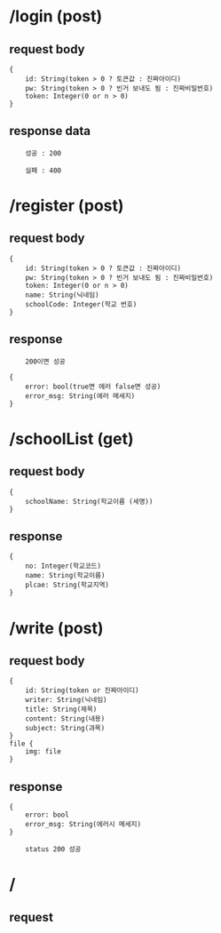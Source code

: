 # /login (post)  
## request body
```
{
    id: String(token > 0 ? 토큰값 : 진짜아이디)
    pw: String(token > 0 ? 빈거 보내도 됨 : 진짜비밀번호)
    token: Integer(0 or n > 0)
}
```
## response data
```
    성공 : 200
```
```
    실패 : 400
```
# /register (post)
## request body
```
{
    id: String(token > 0 ? 토큰값 : 진짜아이디)
    pw: String(token > 0 ? 빈거 보내도 됨 : 진짜비밀번호)        
    token: Integer(0 or n > 0)
    name: String(닉네임)
    schoolCode: Integer(학교 번호)
}
```
## response
```
    200이면 성공
```
```
{
    error: bool(true면 에러 false면 성공)
    error_msg: String(에러 메세지)
}
```
# /schoolList (get)
## request body
```
{
    schoolName: String(학교이름 (세명))
}
```
## response
```
{
    no: Integer(학교코드)
    name: String(학교이름)
    plcae: String(학교지역)
}
```
# /write (post)
## request body
```
{
    id: String(token or 진짜아이디)
    writer: String(닉네임)
    title: String(제목)
    content: String(내용)
    subject: String(과목)
}
file {
    img: file
}
```
## response
```
{
    error: bool
    error_msg: String(에러시 메세지)
}
```
```
    status 200 성공
```
# /
## request
```

```